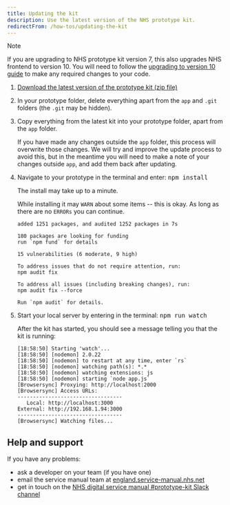 ```yaml
---
title: Updating the kit
description: Use the latest version of the NHS prototype kit.
redirectFrom: /how-tos/updating-the-kit
---
```


> [!NOTE]
> If you are upgrading to NHS prototype kit version 7, this also upgrades NHS frontend to version 10. You will need to follow the [upgrading to version 10 guide](https://service-manual.nhs.uk/design-system/guides/updating-to-v10) to make any required changes to your code.

1. [Download the latest version of the prototype kit (zip file)]({{downloadUrl}})

2. In your prototype folder, delete everything apart from the `app` and `.git` folders (the `.git` may be hidden).

3. Copy everything from the latest kit into your prototype folder, apart from the `app` folder.

   If you have made any changes outside the `app` folder, this process will overwrite those changes. We will try and improve the update process to avoid this, but in the meantime you will need to make a note of your changes outside `app`, and add them back after updating.

4. Navigate to your prototype in the terminal and enter: <kbd>npm install</kbd>

   The install may take up to a minute.

   While installing it may `WARN` about some items -- this is okay. As long as there are no `ERRORs` you can continue.

   ```shell
   added 1251 packages, and audited 1252 packages in 7s

   180 packages are looking for funding
   run `npm fund` for details

   15 vulnerabilities (6 moderate, 9 high)

   To address issues that do not require attention, run:
   npm audit fix

   To address all issues (including breaking changes), run:
   npm audit fix --force

   Run `npm audit` for details.
   ```

5. Start your local server by entering in the terminal: <kbd>npm run watch</kbd>

   After the kit has started, you should see a message telling you that the kit is running:

   ```shell
   [18:58:50] Starting 'watch'...
   [18:58:50] [nodemon] 2.0.22
   [18:58:50] [nodemon] to restart at any time, enter `rs`
   [18:58:50] [nodemon] watching path(s): *.*
   [18:58:50] [nodemon] watching extensions: js
   [18:58:50] [nodemon] starting `node app.js`
   [Browsersync] Proxying: http://localhost:2000
   [Browsersync] Access URLs:
   ----------------------------------
      Local: http://localhost:3000
   External: http://192.168.1.94:3000
   ----------------------------------
   [Browsersync] Watching files...
   ```

## Help and support

If you have any problems:

- ask a developer on your team (if you have one)
- email the service manual team at [england.service-manual.nhs.net](mailto:england.service-manual@nhs.net?subject=NHS%20prototype%20kit%20-%20Updating%20the%20kit)
- get in touch on the [NHS digital service manual #prototype-kit Slack channel](https://nhs-service-manual.slack.com/messages/CFYL2GDGW)
